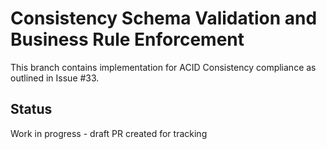 # Consistency Schema Validation and Business Rule Enforcement

This branch contains implementation for ACID Consistency compliance as outlined in Issue #33.

## Status
Work in progress - draft PR created for tracking
